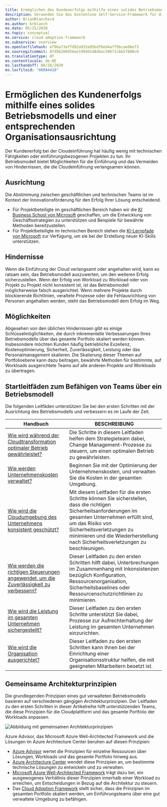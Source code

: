 ```yaml
---
title: Ermöglichen des Kundenerfolgs mithilfe eines solides Betriebsmodells und einer entsprechenden Organisationsausrichtung
description: Verwenden Sie das kostenlose Self-Service-Framework für die Cloudeinführung (Cloud Adoption Framework) und andere Tools, die Sie bei der Entscheidungsfindung im Zusammenhang mit der Cloudeinführung unterstützen und dazu beitragen, den Erfolg von Kunden sicherzustellen.
author: BrianBlanchard
ms.author: brblanch
ms.date: 05/15/2020
ms.topic: conceptual
ms.service: cloud-adoption-framework
ms.subservice: overview
ms.openlocfilehash: e79ba73affd92a932e95bdf6ed4aff5bcae0be73
ms.sourcegitcommit: 07d56209d56ee199dd148dbac59671cbb57880c0
ms.translationtype: HT
ms.contentlocale: de-DE
ms.lasthandoff: 08/26/2020
ms.locfileid: "88884418"
---
```

# <a name="enable-customer-success-with-a-sound-operating-model-and-organizational-alignment"></a>Ermöglichen des Kundenerfolgs mithilfe eines solides Betriebsmodells und einer entsprechenden Organisationsausrichtung

Der Kundenerfolg bei der Cloudeinführung hat häufig wenig mit technischen Fähigkeiten oder einführungsbezogenen Projekten zu tun. Ihr Betriebsmodell bietet Möglichkeiten für die Einführung und das Vermeiden von Hindernissen, die die Cloudeinführung verlangsamen können.

## <a name="alignment"></a>Ausrichtung

Die Abstimmung zwischen geschäftlichen und technischen Teams ist im Kontext der Innovationsförderung für den Erfolg Ihrer Lösung entscheidend.

- Für Projektbeteiligte im geschäftlichen Bereich haben wir die [KI Business School von Microsoft](https://www.microsoft.com/ai/ai-business-school) geschaffen, um die Entwicklung von Geschäftsstrategien zu unterstützen und Beispiele für bewährte Methoden bereitzustellen.
- Für Projektbeteiligte im technischen Bereich stehen die [KI-Lernpfade von Microsoft](/learn/) zur Verfügung, um sie bei der Erstellung neuer KI-Skills unterstützen.

## <a name="blockers"></a>Hindernisse

Wenn die Einführung der Cloud verlangsamt oder angehalten wird, kann es ratsam sein, das Betriebsmodell auszuwerten, um den weiteren Erfolg sicherzustellen. Wenn der Erfolg von Workload zu Workload oder von Projekt zu Projekt nicht konsistent ist, ist das Betriebsmodell möglicherweise falsch ausgerichtet. Wenn mehrere Projekte durch blockierende Richtlinien, veraltete Prozesse oder die Fehlausrichtung von Personen angehalten werden, steht das Betriebsmodell dem Erfolg im Weg.

## <a name="opportunities"></a>Möglichkeiten

Abgesehen von den üblichen Hindernissen gibt es einige Schlüsselmöglichkeiten, die durch inkrementelle Verbesserungen Ihres Betriebsmodells über das gesamte Portfolio skaliert werden können. Insbesondere möchten Kunden häufig betriebliche Exzellenz, Kostenoptimierung, Sicherheit, Zuverlässigkeit, Leistung oder das Personalmanagement skalieren. Die Skalierung dieser Themen auf Portfolioebene kann dazu beitragen, bewährte Methoden für bestimmte, auf Workloads ausgerichtete Teams auf alle anderen Projekte und Workloads zu übertragen.

## <a name="get-started-guides-to-enable-teams-through-an-operating-model"></a>Startleitfäden zum Befähigen von Teams über ein Betriebsmodell

Die folgenden Leitfäden unterstützen Sie bei den ersten Schritten mit der Ausrichtung des Betriebsmodells und verbessern es im Laufe der Zeit.

| Handbuch                                                                                    | BESCHREIBUNG                                                                                                                               |
|-------------------------------------------------------------------------------------|--------------------------------------------------------------------------------------------------------------------------------|
| [Wie wird während der Cloudtransformation optimaler Betrieb gewährleistet?](./operational-excellence.md)                   | Die Schritte in diesem Leitfaden helfen dem Strategieteam dabei, Change Management-Prozesse zu steuern, um einen optimalen Betrieb zu gewährleisten. |
| [Wie werden Unternehmenskosten verwaltet?](./manage-costs.md)                                          | Beginnen Sie mit der Optimierung der Unternehmenskosten, und verwalten Sie die Kosten in der gesamten Umgebung.                                                                           |
| [Wie wird die Cloudumgebung des Unternehmens konsistent geschützt?](./security.md)             | Mit diesem Leitfaden für die ersten Schritte können Sie sicherstellen, dass die richtigen Sicherheitsanforderungen im gesamten Unternehmen erfüllt sind, um das Risiko von Sicherheitsverletzungen zu minimieren und die Wiederherstellung nach Sicherheitsverletzungen zu beschleunigen.                                       |
| [Wie werden die richtigen Steuerungen angewendet, um die Zuverlässigkeit zu verbessern?](./reliability.md)                   | Dieser Leitfaden zu den ersten Schritten hilft dabei, Unterbrechungen im Zusammenhang mit Inkonsistenzen bezüglich Konfiguration, Ressourcenorganisation, Sicherheitsbaselines oder Ressourcenschutzrichtlinien zu minimieren. |
| [Wie wird die Leistung im gesamten Unternehmen sichergestellt?](./performance.md)                               | Dieser Leitfaden zu den ersten Schritte unterstützt Sie dabei, Prozesse zur Aufrechterhaltung der Leistung im gesamten Unternehmen einzurichten.                               |
| [Wie wird die Organisation ausgerichtet?](./org-alignment.md)                               | Dieser Leitfaden zu den ersten Schritten kann Ihnen bei der Einrichtung einer Organisationsstruktur helfen, die mit geeigneten Mitarbeitern besetzt ist.                               |

## <a name="shared-architecture-principles"></a>Gemeinsame Architekturprinzipien

Die grundlegenden Prinzipien eines gut verwalteten Betriebsmodells basieren auf verschiedenen gängigen Architekturprinzipien. Der Leitfaden zu den ersten Schritten in dieser Artikelreihe hilft unterstützenden Teams, die diese Prinzipien für die Cloudplattform und das gesamte Portfolio der Workloads anpassen.

![Abbildung mit gemeinsamen Architekturprinzipien](../_images/shared-principles.png)

Azure Advisor, das Microsoft Azure Well-Architected Framework und die Lösungen im Azure Architecture Center beruhen auf diesen Prinzipien:

- [Azure Advisor](/azure/advisor/advisor-overview) wertet die Prinzipien für einzelne Ressourcen über Lösungen, Workloads und das gesamte Portfolio hinweg aus.
- [Azure Architecture Center](/azure/architecture/) wendet diese Prinzipien an, um bestimmte technische Lösungen zu entwickeln und zu verwalten.
- [Microsoft Azure Well-Architected Framework](/azure/architecture/framework/) trägt dazu bei, ein ausgewogenes Verhältnis dieser Prinzipien innerhalb einer Workload zu erreichen, um Entscheidungen in Bezug auf die Architektur zu steuern.
- Das [Cloud Adoption Framework](../index.yml) stellt sicher, dass die Prinzipien im gesamten Portfolio skaliert werden, um Einführungsteams über eine gut verwaltete Umgebung zu befähigen.
